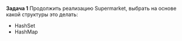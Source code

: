**Задача 1**
Продолжить реализацию Supermarket, выбрать на основе какой структуры это делать:
- HashSet
- HashMap

